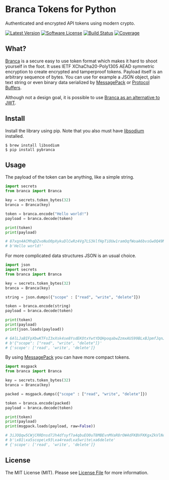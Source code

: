 #  Branca Tokens for Python

Authenticated and encrypted API tokens using modern crypto.


[![Latest Version](https://img.shields.io/pypi/v/pybranca.svg?style=flat-square)](https://pypi.org/project/pybranca/)
[![Software License](https://img.shields.io/badge/license-MIT-brightgreen.svg?style=flat-square)](LICENSE)
[![Build Status](https://img.shields.io/github/workflow/status/tuupola/pybranca/Tests/master?style=flat-square)](https://github.com/tuupola/pybranca/actions)
[![Coverage](https://img.shields.io/codecov/c/github/tuupola/pybranca.svg?style=flat-square)](https://codecov.io/github/tuupola/pybranca)

## What?

[Branca](https://github.com/tuupola/branca-spec/) is a secure easy to use token format which makes it hard to shoot yourself in the foot. It uses IETF XChaCha20-Poly1305 AEAD symmetric encryption to create encrypted and tamperproof tokens. Payload itself is an arbitrary sequence of bytes. You can use for example a JSON object, plain text string or even binary data serialized by [MessagePack](http://msgpack.org/) or [Protocol Buffers](https://developers.google.com/protocol-buffers/).

Although not a design goal, it is possible to use [Branca as an alternative to JWT](https://appelsiini.net/2017/branca-alternative-to-jwt/).

## Install

Install the library using pip. Note that you also must have [libsodium](https://download.libsodium.org/doc/) installed.

```
$ brew install libsodium
$ pip install pybranca
```

## Usage

The payload of the token can be anything, like a simple string.

```python
import secrets
from branca import Branca

key = secrets.token_bytes(32)
branca = Branca(key)

token = branca.encode("Hello world!")
payload = branca.decode(token)

print(token)
print(payload)

# 87xqn4ACMhqDZvoNuO0pXykuDlCwRz4Vg7LS3klfHpTiOUw1ramOqfWoaA6bvsGwOQ49MDFOERU0T
# b'Hello world!'
```

For more complicated data structures JSON is an usual choice.

```python
import json
import secrets
from branca import Branca

key = secrets.token_bytes(32)
branca = Branca(key)

string = json.dumps({"scope" : ["read", "write", "delete"]})

token = branca.encode(string)
payload = branca.decode(token)

print(token)
print(payload)
print(json.loads(payload))

# 6AlLJaBIFpXbwKTFsI3xXsk4se8YsdEKOtxYwtYDQHpoqabwZzmxAUS99BLxBJpmfJqnJ9VvzJYO1FXfsX78d0YsvTe43opYbUPgUao0EGV5qBli
# b'{"scope": ["read", "write", "delete"]}'
# {'scope': ['read', 'write', 'delete']}
```

By using [MessagePack](https://msgpack.org/) you can have more compact tokens.

```python
import msgpack
from branca import Branca

key = secrets.token_bytes(32)
branca = Branca(key)

packed = msgpack.dumps({"scope" : ["read", "write", "delete"]})

token = branca.encode(packed)
payload = branca.decode(token)

print(token)
print(payload)
print(msgpack.loads(payload, raw=False))

# 3iJOQqw5CWjCRRDnsd7Jh4dfsyf7a4qbuEO0uT8MBEvnMVaR8rOW4dFKBVFKKgxZkVlNchGJSIgPdHtHIM4rF4mZYsriTE37
# b'\x81\xa5scope\x93\xa4read\xa5write\xa6delete'
# {'scope': ['read', 'write', 'delete']}
```

## License

The MIT License (MIT). Please see [License File](LICENSE) for more information.